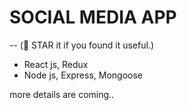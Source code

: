 # SOCIAL MEDIA APP 
-- (🌟 STAR it if you found it useful.)
- React js, Redux
- Node js, Express, Mongoose

more details are coming..
